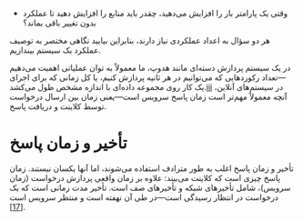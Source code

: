 * وقتی یک پارامتر بار را افزایش می‌دهید، چقدر باید منابع را افزایش دهید تا عملکرد بدون تغییر باقی بماند؟

هر دو سؤال به اعداد عملکردی نیاز دارند، بنابراین بیایید نگاهی مختصر به توصیف عملکرد یک سیستم بیندازیم.

در یک سیستم پردازش دسته‌ای مانند هدوپ، ما معمولاً به توان عملیاتی اهمیت می‌دهیم—تعداد رکوردهایی که می‌توانیم در هر ثانیه پردازش کنیم، یا کل زمانی که برای اجرای یک کار روی مجموعه داده‌ای با اندازه مشخص طول می‌کشد.[iii](ch01.html#idm140605785971184) در سیستم‌های آنلاین، آنچه معمولاً مهم‌تر است زمان پاسخ سرویس است—یعنی زمان بین ارسال درخواست توسط کلاینت و دریافت پاسخ.

# تأخیر و زمان پاسخ

تأخیر و زمان پاسخ اغلب به طور مترادف استفاده می‌شوند، اما آنها یکسان نیستند. زمان پاسخ چیزی است که کلاینت می‌بیند: علاوه بر زمان واقعی پردازش درخواست (زمان سرویس)، شامل تأخیرهای شبکه و تأخیرهای صف است. تأخیر مدت زمانی است که یک درخواست در انتظار رسیدگی است—در طی آن نهفته است و منتظر سرویس است [[17](ch01.html#Fowler2002wd)]. 